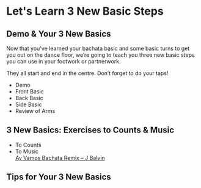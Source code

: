 # Let's Learn 3 New Basic Steps

## Demo & Your 3 New Basics

Now that you’ve learned your bachata basic and some basic turns to get you out on the dance floor, we’re going to teach you three new basic steps you can use in your footwork or partnerwork.

They all start and end in the centre. Don’t forget to do your taps!

* Demo
* Front Basic
* Back Basic
* Side Basic
* Review of Arms

## 3 New Basics: Exercises to Counts & Music

* To Counts
* To Music
<br>[Ay Vamos Bachata Remix – J Balvin](https://www.youtube.com/watch?v=dWZbvOy2dFs)

## Tips for Your 3 New Basics
